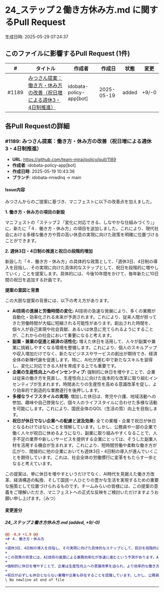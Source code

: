 # 24_ステップ２働き方休み方.md に関するPull Request

生成日時: 2025-05-29 07:24:37

## このファイルに影響するPull Request (1件)

| # | タイトル | 作成者 | 作成日 | 状態 | 変更 |
|---|---------|--------|--------|------|------|
| #1189 | [みつさん提案：働き方・休み方の改善（祝日増による週休3・4日制推進）](https://github.com/team-mirai/policy/pull/1189) | idobata-policy-app[bot] | 2025-05-19 | added | +9/-0 |

## 各Pull Requestの詳細

### #1189: みつさん提案：働き方・休み方の改善（祝日増による週休3・4日制推進）

- **URL**: https://github.com/team-mirai/policy/pull/1189
- **作成者**: idobata-policy-app[bot]
- **作成日時**: 2025-05-19 10:43:36
- **ブランチ**: idobata-nnwdnq → main

#### Issue内容

みつさんからのご提案に基づき、マニフェストに以下の改善点を加えました。

**1. 働き方・休み方の項目の新設**

マニフェストの「ステップ２『変化に対応できる、しなやかな仕組みづくり』」に、新たに「４．働き方・休み方」の項目を追加しました。これにより、現代社会における多様な働き方や質の高い休息の実現に向けた政策を明確に位置づけることができます。

**2. 週休3日・4日制の推進と祝日の段階的増加**

新設した「４．働き方・休み方」の具体的な政策として、「週休3日、4日制の導入を目指し、その実現に向けた具体的なステップとして、祝日を段階的に増やしていく」ことを提案します。具体的には、今後10年間をかけて、毎年新たに10日間の祝日を追加する計画です。

**提案の意図と背景**

この大胆な提案の背景には、以下の考え方があります。

*   **AI技術の進展と労働時間の変化:** AI技術の急速な発展により、多くの業務が自動化・効率化される未来が予測されます。これにより、従来人間が担ってきた労働時間が大幅に短縮される可能性があります。創出された時間を、個々人が自己実現や社会貢献、あるいは休息に充てられるようにすることが、これからの社会において重要になると考えます。
*   **副業・兼業の促進と経済の活性化:** 増えた休日を活用して、人々が副業や兼業に挑戦しやすくなる環境を整備します。これにより、個人のスキルアップや収入増加だけでなく、新たなビジネスやサービスの創出が期待でき、経済全体の新陳代謝を促進します。特に、AI化が進む中で新たなスキルを習得し、変化に対応できる人材を育成する上でも重要です。
*   **企業の生産性向上へのインセンティブ:** 強制的に休日を増やすことで、企業は従来の働き方を見直し、生産性向上に向けた抜本的な改革に取り組むインセンティブが生まれます。時間あたりの生産性を高める意識改革を促し、より効率的で創造的な業務遂行を後押しします。
*   **多様なライフスタイルの実現:** 増加した休日は、育児や介護、地域活動への参加、趣味や自己啓発など、個々人のライフスタイルに合わせた多様な活動を可能にします。これにより、国民全体のQOL（生活の質）向上を目指します。
*   **祝日が休日でない企業への配慮と波及効果:** 全ての業種・企業で祝日が休日となるわけではないことを理解しています。しかし、公務員や一部の企業で働く人々が祝日に休めるようになり、副業に取り組みやすくなることで、人手不足の業界や新しいサービスを提供する企業にとっては、そうした副業人材を活用する機会が生まれます。これにより、短時間労働や柔軟な働き方が広がり、間接的に他の企業においても週休3日・4日制の導入が進んでいくことを期待しています。これは、社会全体の労働慣行に変革をもたらす一歩となると考えています。

この提案は、単に休日を増やすというだけでなく、AI時代を見据えた働き方改革、経済構造の転換、そして国民一人ひとりの豊かな生活を実現するための重要な施策として位置づけられるものです。チームみらいの皆様には、この提案の意義をご理解いただき、マニフェストへの正式な反映をご検討いただけますようお願い申し上げます。（みつ）


#### 変更差分

##### 24_ステップ２働き方休み方.md (added, +9/-0)

```diff
@@ -0,0 +1,9 @@
+# ４．働き方・休み方
+
+週休3日、4日制の導入を目指し、その実現に向けた具体的なステップとして、祝日を段階的に増やしていくことを提案します。具体的には、今後10年間をかけて、毎年新たに10日間の祝日を追加します。
+
+この政策の背景には、AI技術の進展による業務効率化が急速に進むという予測があります。AIが人間の業務を代替することで、労働時間を短縮できる余地が生まれます。創出された時間を活用し、個々人が副業や学び直し、地域活動、趣味といった多様な活動に取り組める社会を目指します。これは、経済全体の活性化や個人のQOL向上、そして社会全体の創造性向上に繋がると考えます。
+
+強制的に休日を増やすことで、企業は生産性向上への意識改革を迫られ、より効率的な働き方を模索するインセンティブが生まれます。また、増えた休日を活用して、人々が新たなスキルを習得したり、新しいビジネスを立ち上げたりする機会を創出することで、経済の新陳代謝を促進します。
+
+祝日が必ずしも休日とならない業種や企業も存在することを認識しています。しかし、公務員など祝日に休める人々が副業に取り組みやすくなることで、人手不足の企業や新たなサービスを提供する企業にとっては、そうした副業人材を受け入れる機会が増えます。これにより、間接的にそれらの企業においても週休3日制や4日制の導入が進むことを期待しています。
\ No newline at end of file
```

---

